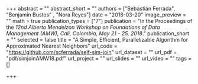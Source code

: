 +++
abstract = ""
abstract_short = ""
authors = ["Sebastián Ferrada", "Benjamin Bustos" , "Nora Reyes"]
date = "2018-03-20"
image_preview = ""
math = true
publication_types = ["7"]
publication = "In the Proceedings of the *12nd Alberto Mendelzon Workshop on Foundations of Data Management (AMW), Cali, Colombia, May 21 - 25, 2018*."
publication_short = ""
selected = false
title = "A Simple, Efficient, Parallelizable Algorithm for Approximated Nearest Neighbors"
url_code = "https://github.com/scferrada/self-sim-join"
url_dataset = ""
url_pdf = "pdf/simjoinAMW18.pdf"
url_project = ""
url_slides = ""
url_video = ""
tags = []

+++
